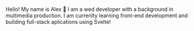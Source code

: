 Hello! My name is Alex 👋
I am a wed developer with a background in multimedia production. I am currenlty learning front-end development and building full-stack aplications using Svelte!

<!---
zenaphobia/zenaphobia is a ✨ special ✨ repository because its `README.md` (this file) appears on your GitHub profile.
You can click the Preview link to take a look at your changes.
--->
